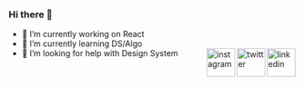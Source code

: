 ### Hi there 👋

- 🔭 I’m currently working on React
- 🌱 I’m currently learning DS/Algo
- 🤔 I’m looking for help with Design System
<a href="https://linkedin.com/in/kapeed07"><img width="50px" height="50px" align="right" src="https://image.flaticon.com/icons/svg/1384/1384046.svg" alt="linkedin" /></a>
<a href="https://twitter.com/kapeed07"><img width="50px" height="50px" align="right" src="https://image.flaticon.com/icons/svg/1384/1384049.svg" alt="twitter" /></a>
<a href="https://instagram.com/kapeed07_"><img width="50px" height="50px" align="right" src="https://image.flaticon.com/icons/svg/1384/1384047.svg" alt="instagram" /></a>



<!--

- 🔭 I’m currently working on ...
- 🌱 I’m currently learning ...
- 👯 I’m looking to collaborate on ...
- 🤔 I’m looking for help with ...
- 💬 Ask me about ...
- 📫 How to reach me: ...
- 😄 Pronouns: ...
- ⚡ Fun fact: ...
-->
